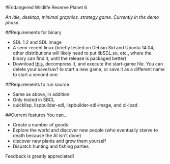 #Endangered Wildlife Reserve Planet 6

*An idle, desktop, minimal graphics, strategy game. Currently in the demo phase.*

##Requirements for binary
* SDL 1.2 and SDL image
* A semi-recent linux (briefly tested on Debian Sid and Ubuntu 14.04, other distributions will likely need to put libSDL.so, etc., where the binary can find it, until the release is packaged better)
* Download [this](https://github.com/mike-1-2-3/EWRP6/releases/download/0.5.0/EWRP6.tar.gz), decompress it, and execute the start-game file. You can delete your save/sav1 to start a new game, or save it as a different name to start a second one.

##Requirements to run source
* Same as above, in addition:
* Only tested in SBCL
* quicklisp, lispbuilder-sdl, lispbuilder-sdl-image, and cl-load

##Current features
You can...
* Create a number of goods
* Explore the world and discover new people (who eventually starve to death because the AI isn't done)
* discover new plants and grow them yourself
* Dispatch hunting and fishing parties

Feedback is greatly appreciated!